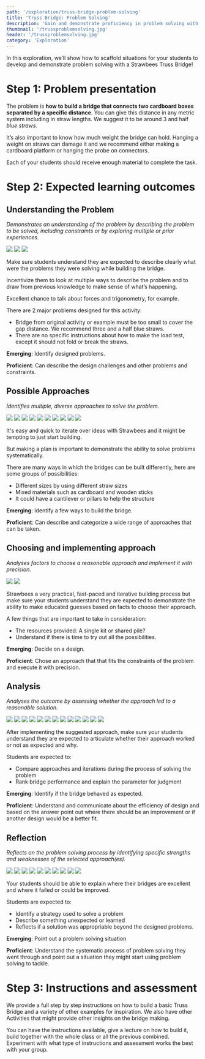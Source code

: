 ```yaml
---
path: '/exploration/truss-bridge-problem-solving'
title: 'Truss Bridge: Problem Solving'
description: 'Gain and demonstrate proficiency in problem solving with this bridge exploration.'
thumbnail: '/trussproblemsolving.jpg'
header: '/trussproblemsolving.jpg'
category: 'Exploration'
---
```


In this exploration, we’ll show how to scaffold situations for your students to develop and demonstrate problem solving with a Strawbees Truss Bridge!

# Step 1: Problem presentation

The problem is **how to build a bridge that connects two cardboard boxes separated by a specific distance**. You can give this distance in any metric system including in straw lengths. We suggest it to be around 3 and half *blue straws*.

It’s also important to know how much weight the bridge can hold. Hanging a weight on straws can damage it and we recommend either making a cardboard platform or hanging the probe on connectors.

Each of your students should receive enough material to complete the task.

# Step 2: Expected learning outcomes

## Understanding the Problem

*Demonstrates an understanding of the problem by describing the problem to be solved, including constraints or by exploring multiple or prior experiences.*

<section component="gallery">

![](/trussproblemsolving02.jpg)
![](/trussproblemsolving11.jpg)
![](/trussproblemsolving28.jpg)

</section>

Make sure students understand they are expected to describe clearly what were the problems they were solving while building the bridge.

Incentivize them to look at multiple ways to describe the problem and to draw from previous knowledge to make sense of what’s happening.

Excellent chance to talk about forces and trigonometry, for example.

There are 2 major problems designed for this activity:

* Bridge from original activity or example must be too small to cover the gap distance. We recommend three and a half blue straws.
* There are no specific instructions about how to make the load test, except it should not fold or break the straws.

**Emerging**: Identify designed problems.

**Proficient**: Can describe the design challenges and other problems and constraints.

## Possible Approaches

*Identifies multiple, diverse approaches to solve the problem.*

<section component="gallery">

![](/truss.jpg)
![](/trussproblemsolving21.jpg)
![](/trussproblemsolving01.jpg)
![](/trussproblemsolving18.jpg)
![](/trussproblemsolving20.jpg)
![](/trussproblemsolving22.jpg)
![](/trussproblemsolving23.jpg)
![](/trussproblemsolving24.jpg)
![](/trussproblemsolving42.jpg)
![](/trussproblemsolving40.jpg)

</section>

It's easy and quick to iterate over ideas with Strawbees and it might be tempting to just start building.

But making a plan is important to demonstrate the ability to solve problems systematically.

There are many ways in which the bridges can be built differently, here are some groups of possibilities:

* Different sizes by using different straw sizes
* Mixed materials such as cardboard and wooden sticks
* It could have a cantilever or pillars to help the structure

**Emerging**: Identify a few ways to build the bridge.

**Proficient**: Can describe and categorize a wide range of approaches that can be taken.

## Choosing and implementing approach

*Analyses factors to choose a reasonable approach and implement it with precision.*

<section component="gallery">

![](/trussproblemsolving43.jpg)
![](/trussproblemsolving44.jpg)

</section>

Strawbees a very practical, fast-paced and iterative building process but make sure your students understand they are expected to demonstrate the ability to make educated guesses based on facts to choose their approach.

A few things that are important to take in consideration:

* The resources provided: A single kit or shared pile?
* Understand if there is time to try out all the possibilities.

**Emerging**: Decide on a design.

**Proficient**: Chose an approach that that fits the constraints of the problem and execute it with precision.

## Analysis

*Analyses the outcome by assessing whether the approach led to a reasonable solution.*

<section component="gallery">

![](/trussproblemsolving03.jpg)
![](/trussproblemsolving04.jpg)
![](/trussproblemsolving05.jpg)
![](/trussproblemsolving11.jpg)
![](/trussproblemsolving12.jpg)
![](/trussproblemsolving07.jpg)
![](/trussproblemsolving08.jpg)
![](/trussproblemsolving13.jpg)
![](/trussproblemsolving10.jpg)
![](/trussproblemsolving14.jpg)
![](/trussproblemsolving15.jpg)
![](/trussproblemsolving16.jpg)
![](/trussproblemsolving26.jpg)

</section>

After implementing the suggested approach, make sure your students understand they are expected to articulate whether their approach worked or not as expected and why.

Students are expected to:

* Compare approaches and iterations during the process of solving the problem
* Rank bridge performance and explain the parameter for judgment

**Emerging**: Identify if the bridge behaved as expected.

**Proficient**: Understand and communicate about the efficiency of design and based on the answer point out where there should be an improvement or if another design would be a better fit.

## Reflection

*Reflects on the problem solving process by identifying specific strengths and weaknesses of the selected approach(es).*

<section component="gallery">

![](/trussproblemsolving30.jpg)
![](/trussproblemsolving31.jpg)
![](/trussproblemsolving32.jpg)
![](/trussproblemsolving33.jpg)
![](/trussproblemsolving37.jpg)
![](/trussproblemsolving38.jpg)
![](/trussproblemsolving39.jpg)
![](/trussproblemsolving42.jpg)
![](/trussproblemsolving40.jpg)
![](/trussproblemsolving41.jpg)

</section>

Your students should be able to explain where their bridges are excellent and where it failed or could be improved.

Students are expected to:

* Identify a strategy used to solve a problem
* Describe something unexpected or learned
* Reflects if a solution was appropriable beyond the designed problems.

**Emerging**: Point out a problem solving situation

**Proficient**: Understand the systematic process of problem solving they went through and point out a situation they might start using problem solving to tackle.

# Step 3: Instructions and assessment

We provide a full step by step instructions on how to build a basic Truss Bridge and a variety of other examples for inspiration. We also have other Activities that might provide other insights on the bridge making.

You can have the instructions available, give a lecture on how to build it, build together with the whole class or all the previous combined. Experiment with what type of instructions and assessment works the best with your group.

<section component="thumbnails">
<section component="thumbnail" title="Build a Truss Bridge" description="Build a truss bridge and use your hands to understand structural integrity." image="/truss.jpg" path="/activity/build-a-truss-bridge"></section>
</section>
